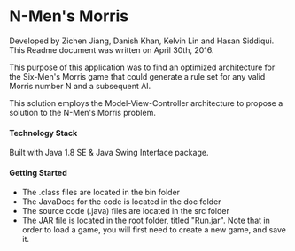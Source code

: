 # N-Men's Morris

Developed by Zichen Jiang, Danish Khan, Kelvin Lin and Hasan Siddiqui. This Readme document was written on April 30th, 2016.

This purpose of this application was to find an optimized architecture for the Six-Men's Morris game that could generate a rule set for any valid Morris number N and a subsequent AI.

This solution employs the Model-View-Controller architecture to propose a solution to the N-Men's Morris problem.

#### Technology Stack
Built with Java 1.8 SE & Java Swing Interface package.

#### Getting Started
* The .class files are located in the bin folder
* The JavaDocs for the code is located in the doc folder
* The source code (.java) files are located in the src folder
* The JAR file is located in the root folder, titled "Run.jar". Note that in order to load a game, you will first need to create a new game, and save it.
